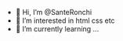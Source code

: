 - 👋 Hi, I’m @SanteRonchi
- 👀 I’m interested in html css etc
- 🌱 I’m currently learning ...



<!---
SanteRonchi/SanteRonchi is a ✨ special ✨ repository because its `README.md` (this file) appears on your GitHub profile.
You can click the Preview link to take a look at your changes.
--->
